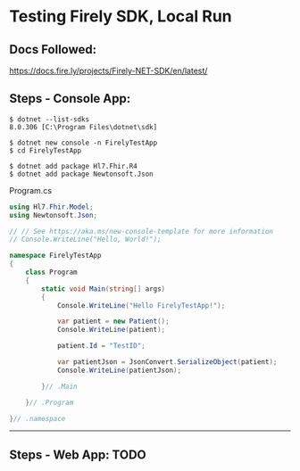 # Testing Firely SDK, Local Run

## Docs Followed:
https://docs.fire.ly/projects/Firely-NET-SDK/en/latest/


## Steps - Console App:
```
$ dotnet --list-sdks
8.0.306 [C:\Program Files\dotnet\sdk]
```

```
$ dotnet new console -n FirelyTestApp 
$ cd FirelyTestApp
```

```
$ dotnet add package Hl7.Fhir.R4
$ dotnet add package Newtonsoft.Json
```

Program.cs
```C#
using Hl7.Fhir.Model;
using Newtonsoft.Json;

// // See https://aka.ms/new-console-template for more information
// Console.WriteLine("Hello, World!");

namespace FirelyTestApp
{
    class Program
    {
        static void Main(string[] args)
        {
            Console.WriteLine("Hello FirelyTestApp!");

            var patient = new Patient();
            Console.WriteLine(patient);

            patient.Id = "TestID";

            var patientJson = JsonConvert.SerializeObject(patient);
            Console.WriteLine(patientJson);

        }// .Main

    }// .Program

}// .namespace
```

--- 

## Steps - Web App: TODO


